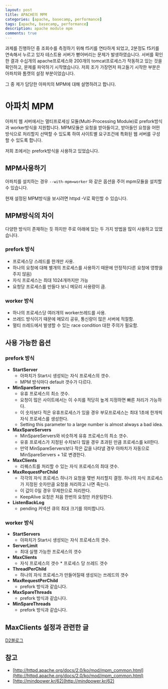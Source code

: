 ```yaml
---
layout: post
title: APACHE의 MPM
categories: [apache, basecamp, performance]
tags: [apache, basecamp, performance]
description: apache module mpm
comments: true
---
```

과제를 진행하던 중 조회수를 측정하기 위해 f5키를 연타하게 되었고, 2분정도 f5키를 연속해서 누르고 있자 테스트용 서버가 뻗어버리는 문제가
발생하였습니다. 서버를 확인한 결과 수십개의 apache프로세스와 200개의 tomcat프로세스가 작동하고 있는 것을 확인하고, 문제를 파악하기 시작했습니다.
저희 조가 가장먼저 파고들기 시작한 부분은 아파치와 톰캣의 설정 부분이었습니다.

그 중 제가 담당한 아파치의 MPM에 대해 설명하려고 합니다.

# 아파치 MPM
아파치 웹 서버에서는 멀티프로세싱 모듈(Multi-Processing Module)로 prefork방식과 worker방식을 지원합니다.
MPM모듈은 요청을 받아들이고, 받아들인 요청을 어떤 방식으로 처리할지 선택할 수 있도록 하여 사이트별 요구조건에 특화된 웹 서버를 구성할 수 있도록 합니다.

저희 조에서는 prefork방식을 사용하고 있었습니다.

## MPM사용하기
아파치를 설치하는 경우 `--with-mpm=worker` 와 같은 옵션을 주어 mpm모듈을 설치할 수 있습니다.

현재 설정된 MPM방식을 보시려면 httpd -V로 확인할 수 있습니다.

## MPM방식의 차이

다양한 방식이 존재하는 듯 하지만 주로 아래에 있는 두 가지 방법을 많이 사용하고 있었습니다.

### prefork 방식
- 프로세스당 스레드를 한개만 사용.
- 하나의 요청에 대해 별개의 프로세스를 사용하기 때문에 안정적(다른 요청에 영향을 주지 않음)
- 자식 프로세스는 최대 1024개까지만 가능
- 요청당 프로세스를 만들다 보니 메모리 사용량이 큼.

### worker 방식
- 하나의 프로세스당 여러개의 worker쓰레드를 사용.
- 쓰레드 방식이기 때문에 메모리 공유, 통신량이 많은 서버에 적절함.
- 멀티 쓰레드에서 발생할 수 있는 race condition 대한 주의가 필요함.

## 사용 가능한 옵션

### prefork 방식
- **StartServer**
	- 아파치가 Start시 생성되는 자식 프로세스의 갯수.
	- MPM 방식마다 default 갯수가 다르다.
- **MinSpareServers**
	- 유휴 프로세스의 최소 갯수.
	- 요청이 많은 사이트에서는 이 수치를 적당히 높게 지정하면 빠른 처리가 가능하다.
	- 이 숫자보다 적은 유휴프로세스가 있을 경우 부모프로세스는 최대 1초에 한개씩 자식 프로세스를 생성한다.
	- Setting this parameter to a large number is almost always a bad idea.
- **MaxSpareServers**
	- MinSpareServers와 비슷하게 유휴 프로세스의 최소 갯수.
	- 유휴 프로세스가 지정된 수치보다 많을 경우 초과된 만큼 프로세스를 kill한다.
	- 만약 MinSpareServers보다 작은 값을 나타낼 경우 아파치가 자동으로 MinSpareServers + 1로 변경한다.
- **MaxClients**
	- 리퀘스트를 처리할 수 있는 자식 프로세스의 최대 갯수.
- **MaxRequestPerChild**
	- 각각의 자식 프로세스 하나가 요청을 몇번 처리할지 결정. 하나의 자식 프로세스가 지정된 숫자만큼 요청을 처리하고 나면 죽는다.
	- 이 값이 0일 경우 무제한으로 처리한다.
	- KeepAlive 요청은 처음 한번의 요청만 카운팅한다.
- **ListenBackLog**
	- pending 커넥션 큐의 최대 크기를 의미합니다.

### worker 방식
- **StartServers**
	- 아파치가 Start시 생성되는 자식 프로세스의 갯수.
- **ServerLimit**
	-  최대 실행 가능한 프로세스의 갯수
-  **MaxClients**
	- 자식 프로세스의 갯수 * 프로세스 당 쓰레드 갯수
-  **ThreadPerChild**
	-  하나의 자식 프로세스가 만들어질때 생성되는 쓰레드의 갯수
-  **MaxRequestPerChild**
	-  prefork 방식과 같습니다.
-  **MaxSpareThreads**
	-  prefork 방식과 같습니다.
-  **MinSpareThreads**
	-  prefork 방식과 같습니다.

## MaxClients 설정과 관련한 글
[D2블로그](http://d2.naver.com/helloworld/132178)


## 참고
- [http://httpd.apache.org/docs/2.0/ko/mod/mpm_common.html](http://httpd.apache.org/docs/2.0/ko/mod/mpm_common.html)
- [http://mindpower.kr/62](http://mindpower.kr/62)
